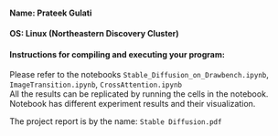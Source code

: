 #### Name: **Prateek Gulati**  

#### OS: Linux (Northeastern Discovery Cluster)  

#### Instructions for compiling and executing your program:  

Please refer to the notebooks `Stable_Diffusion_on_Drawbench.ipynb`, `ImageTransition.ipynb`, `CrossAttention.ipynb`  
All the results can be replicated by running the cells in the notebook. Notebook has different experiment results and their visualization.

The project report is by the name:   `Stable Diffusion.pdf`  